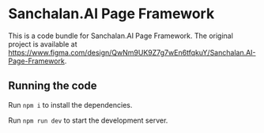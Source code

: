 
  # Sanchalan.AI Page Framework

  This is a code bundle for Sanchalan.AI Page Framework. The original project is available at https://www.figma.com/design/QwNm9UK9Z7g7wEn6tfqkuY/Sanchalan.AI-Page-Framework.

  ## Running the code

  Run `npm i` to install the dependencies.

  Run `npm run dev` to start the development server.
  